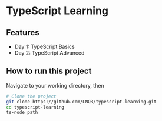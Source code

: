 # TypeScript Learning
## Features
- Day 1: TypeScript Basics 
- Day 2: TypeScript Advanced 
## How to run this project

Navigate to your working directory, then

```bash
# Clone the project
git clone https://github.com/LNQB/typescript-learning.git
cd typescript-learning
ts-node path

